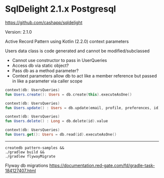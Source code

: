 # SqlDelight 2.1.x Postgresql

https://github.com/cashapp/sqldelight

Version: 2.1.0

Active Record Pattern using Kotlin (2.2.0) context parameters 

Users data class is code generated and cannot be modified/subclassed 

* Cannot use constructor to pass in UserQueries
* Access db via static object?
* Pass db as a method parameter?
* Context parameters allow db to act like a member reference but passed in like a parameter via caller scope

```kotlin
context(db: UsersQueries)
fun Users.create(): Users = db.create(this).executeAsOne()

context(db: UsersQueries)
fun Users.update() : Users = db.update(email, profile, preferences, id).executeAsOne()

context(db: UsersQueries)
fun Users.delete() : Long = db.delete(id).value

context(db: UsersQueries)
fun Users.get(): Users = db.read(id).executeAsOne()
```

----

```shell
createdb pattern-samples &&
./gradlew build &&
./gradlew flywayMigrate
```

Flyway db migrations
https://documentation.red-gate.com/fd/gradle-task-184127407.html

